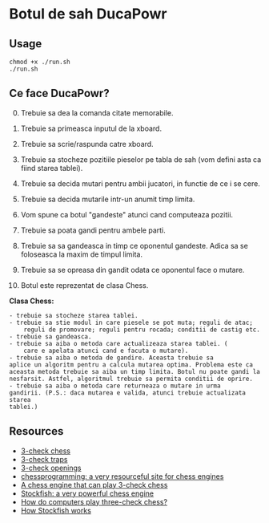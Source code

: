 
# Botul de sah DucaPowr

## Usage
```
chmod +x ./run.sh
./run.sh
```


## Ce face DucaPowr?

0. Trebuie sa dea la comanda citate memorabile.
1. Trebuie sa primeasca inputul de la xboard.
2. Trebuie sa scrie/raspunda catre xboard.
3. Trebuie sa stocheze pozitiile pieselor pe tabla de sah (vom defini asta ca
    fiind starea tablei).
4. Trebuie sa decida mutari pentru ambii jucatori, in functie de ce i se cere.
5. Trebuie sa decida mutarile intr-un anumit timp limita.

6. Vom spune ca botul "gandeste" atunci cand computeaza pozitii.
7. Trebuie sa poata gandi pentru ambele parti.
8. Trebuie sa sa gandeasca in timp ce oponentul gandeste. Adica sa se
    foloseasca la maxim de timpul limita.
9. Trebuie sa se opreasa din gandit odata ce oponentul face o mutare.

10. Botul este reprezentat de clasa Chess.

**Clasa Chess:**

	- trebuie sa stocheze starea tablei.
	- trebuie sa stie modul in care piesele se pot muta; reguli de atac;
        reguli de promovare; reguli pentru rocada; conditii de castig etc.
    - trebuie sa gandeasca.
	- trebuie sa aiba o metoda care actualizeaza starea tablei. (
        care e apelata atunci cand e facuta o mutare).
	- trebuie sa aiba o metoda de gandire. Aceasta trebuie sa
    aplice un algoritm pentru a calcula mutarea optima. Problema este ca
    aceasta metoda trebuie sa aiba un timp limita. Botul nu poate gandi la 
    nesfarsit. Astfel, algoritmul trebuie sa permita conditii de oprire.
	- trebuie sa aiba o metoda care returneaza o mutare in urma
    gandirii. (P.S.: daca mutarea e valida, atunci trebuie actualizata starea 
    tablei.)

## Resources
- [3-check chess](https://www.chess.com/terms/3-check-chess)
- [3-check traps](https://www.chess.com/article/view/the-3-check-traps-you-need-to-know)
- [3-check openings](https://www.chess.com/forum/view/chess960-chess-variants/3-checks-best-openings-1)
- [chessprogramming: a very resourceful site for chess engines](https://www.chessprogramming.org/Main_Page)
- [A chess engine that can play 3-check chess](https://github.com/ianfab/Fairy-Stockfish)
- [Stockfish: a very powerful chess engine](https://github.com/ddugovic/Stockfish)
- [How do computers play three-check chess?](https://chess.stackexchange.com/questions/18903/how-do-computers-play-three-check-chess)
- [How Stockfish works](http://rin.io/chess-engine/)

